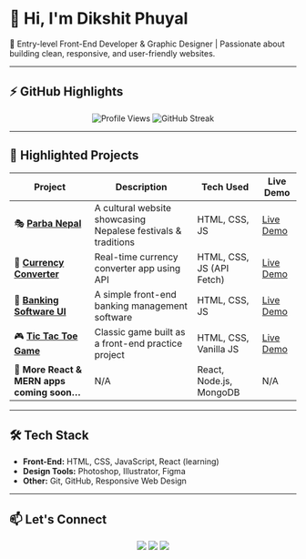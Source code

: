 # 👋 Hi, I'm Dikshit Phuyal  

🚀 Entry-level Front-End Developer & Graphic Designer | Passionate about building clean, responsive, and user-friendly websites.  

---

## ⚡ GitHub Highlights  

<p align="center">
  <img src="https://komarev.com/ghpvc/?username=Dikshitxjs&color=blueviolet&style=flat-square" alt="Profile Views" />  
  <img src="https://your-streak-stats.vercel.app?user=Dikshitxjs&theme=tokyonight&hide_border=true" alt="GitHub Streak" />
</p>

---

## 📂 Highlighted Projects  

| Project | Description | Tech Used | Live Demo |
|---------|-------------|-----------|-----------|
| 🎭 <a href="https://parba-nepal.vercel.app/" target="_blank">**Parba Nepal**</a> | A cultural website showcasing Nepalese festivals & traditions | HTML, CSS, JS | <a href="https://parba-nepal.vercel.app/" target="_blank">Live Demo</a> |
| 💱 <a href="https://currency-converterxx.vercel.app/" target="_blank">**Currency Converter**</a> | Real-time currency converter app using API | HTML, CSS, JS (API Fetch) | <a href="https://currency-converterxx.vercel.app/" target="_blank">Live Demo</a> |
| 🏦 <a href="https://banking-software.vercel.app/" target="_blank">**Banking Software UI**</a> | A simple front-end banking management software | HTML, CSS, JS | <a href="https://banking-software.vercel.app/" target="_blank">Live Demo</a> |
| 🎮 <a href="https://dikshitxjs.github.io/tic-Tac-toe/" target="_blank">**Tic Tac Toe Game**</a> | Classic game built as a front-end practice project | HTML, CSS, Vanilla JS | <a href="https://dikshitxjs.github.io/tic-Tac-toe/" target="_blank">Live Demo</a> |
| 🚧 **More React & MERN apps coming soon…** | N/A | React, Node.js, MongoDB | N/A |

---

## 🛠️ Tech Stack  

- **Front-End:** HTML, CSS, JavaScript, React (learning)  
- **Design Tools:** Photoshop, Illustrator, Figma  
- **Other:** Git, GitHub, Responsive Web Design  

---

## 📫 Let's Connect  

<p align="center">
  <a href="https://github.com/Dikshitxjs" target="_blank"><img src="https://img.shields.io/badge/GitHub-100000?style=for-the-badge&logo=github&logoColor=white"/></a>
  <a href="https://www.linkedin.com/in/dikshit-phuyal" target="_blank"><img src="https://img.shields.io/badge/LinkedIn-0077b5?style=for-the-badge&logo=linkedin&logoColor=white"/></a>
  <a href="mailto:9818141012dikshit@gmail.com" target="_blank"><img src="https://img.shields.io/badge/Email-D14836?style=for-the-badge&logo=gmail&logoColor=white"/></a>
</p>
